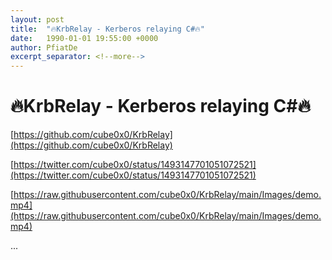 ```yaml
---
layout: post
title:  "🔥KrbRelay - Kerberos relaying C#🔥"
date:   1990-01-01 19:55:00 +0000
author: PfiatDe
excerpt_separator: <!--more-->
---
```


# 🔥KrbRelay - Kerberos relaying C#🔥

[https://github.com/cube0x0/KrbRelay](https://github.com/cube0x0/KrbRelay)

[https://twitter.com/cube0x0/status/1493147701051072521](https://twitter.com/cube0x0/status/1493147701051072521)

[https://raw.githubusercontent.com/cube0x0/KrbRelay/main/Images/demo.mp4](https://raw.githubusercontent.com/cube0x0/KrbRelay/main/Images/demo.mp4)

...
<!--more-->
